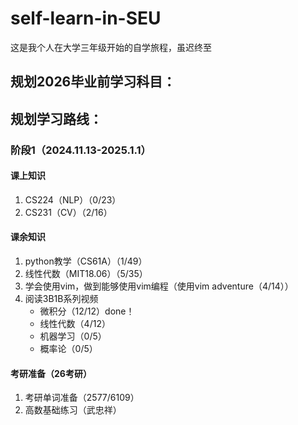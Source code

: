# self-learn-in-SEU
这是我个人在大学三年级开始的自学旅程，虽迟终至
## 规划2026毕业前学习科目：


## 规划学习路线：
### 阶段1（2024.11.13-2025.1.1）
#### 课上知识
1. CS224（NLP）（0/23）
2. CS231（CV）（2/16）
#### 课余知识
1. python教学（CS61A）（1/49）
2. 线性代数（MIT18.06）（5/35）
3. 学会使用vim，做到能够使用vim编程（使用vim adventure（4/14））
4. 阅读3B1B系列视频
   * 微积分（12/12）done！
   * 线性代数（4/12）
   * 机器学习（0/5）
   * 概率论（0/5）
#### 考研准备（26考研）
1. 考研单词准备（2577/6109）
2. 高数基础练习（武忠祥）
